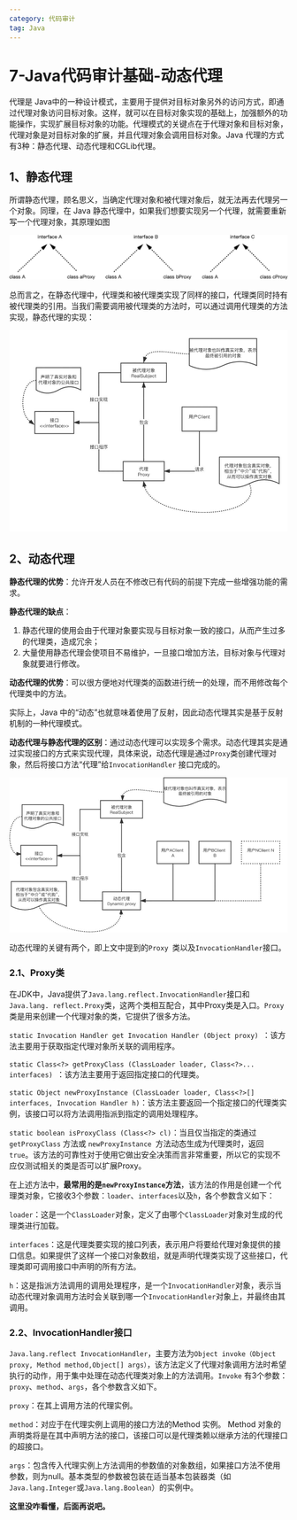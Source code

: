 ```yaml
---
category: 代码审计
tag: Java
---
```


# 7-Java代码审计基础-动态代理

代理是 Java中的一种设计模式，主要用于提供对目标对象另外的访问方式，即通过代理对象访问目标对象。这样，就可以在目标对象实现的基础上，加强额外的功能操作，实现扩展目标对象的功能。代理模式的关键点在于代理对象和目标对象，代理对象是对目标对象的扩展，并且代理对象会调用目标对象。Java 代理的方式有3种：静态代理、动态代理和CGLib代理。

## 1、静态代理

所谓静态代理，顾名思义，当确定代理对象和被代理对象后，就无法再去代理另一个对象。同理，在 Java 静态代理中，如果我们想要实现另一个代理，就需要重新写一个代理对象，其原理如图

![img](./img/7-DynamicProxy/epub_40869976_146.jpeg)



总而言之，在静态代理中，代理类和被代理类实现了同样的接口，代理类同时持有被代理类的引用。当我们需要调用被代理类的方法时，可以通过调用代理类的方法实现，静态代理的实现：

![img](./img/7-DynamicProxy/epub_40869976_147.jpeg)

## 2、动态代理

**静态代理的优势**：允许开发人员在不修改已有代码的前提下完成一些增强功能的需求。

**静态代理的缺点**：

1. 静态代理的使用会由于代理对象要实现与目标对象一致的接口，从而产生过多的代理类，造成冗余；
2. 大量使用静态代理会使项目不易维护，一旦接口增加方法，目标对象与代理对象就要进行修改。

**动态代理的优势**：可以很方便地对代理类的函数进行统一的处理，而不用修改每个代理类中的方法。

实际上，Java 中的“动态”也就意味着使用了反射，因此动态代理其实是基于反射机制的一种代理模式。

**动态代理与静态代理的区别**：通过动态代理可以实现多个需求。动态代理其实是通过实现接口的方式来实现代理，具体来说，动态代理是通过`Proxy`类创建代理对象，然后将接口方法“代理”给`InvocationHandler` 接口完成的。

![img](./img/7-DynamicProxy/epub_40869976_148.jpeg)

动态代理的关键有两个，即上文中提到的`Proxy `类以及`InvocationHandler`接口。

### 2.1、Proxy类

在JDK中，Java提供了`Java.lang.reflect.InvocationHandler`接口和`Java.lang. reflect.Proxy`类，这两个类相互配合，其中Proxy类是入口。`Proxy`类是用来创建一个代理对象的类，它提供了很多方法。

`static Invocation Handler get Invocation Handler (Object proxy) `：该方法主要用于获取指定代理对象所关联的调用程序。

`static Class<?> getProxyClass (ClassLoader loader, Class<?>... interfaces) `：该方法主要用于返回指定接口的代理类。

`static Object newProxyInstance (ClassLoader loader, Class<?>[] interfaces, Invocation Handler h)`：该方法主要返回一个指定接口的代理类实例，该接口可以将方法调用指派到指定的调用处理程序。

`static boolean isProxyClass (Class<?> cl)`：当且仅当指定的类通过 `getProxyClass` 方法或 `newProxyInstance `方法动态生成为代理类时，返回 `true`。该方法的可靠性对于使用它做出安全决策而言非常重要，所以它的实现不应仅测试相关的类是否可以扩展Proxy。

在上述方法中，**最常用的是`newProxyInstance`方法**，该方法的作用是创建一个代理类对象，它接收3个参数：`loader`、`interfaces`以及`h`，各个参数含义如下：

`loader`：这是一个`ClassLoader`对象，定义了由哪个`ClassLoader`对象对生成的代理类进行加载。

`interfaces`：这是代理类要实现的接口列表，表示用户将要给代理对象提供的接口信息。如果提供了这样一个接口对象数组，就是声明代理类实现了这些接口，代理类即可调用接口中声明的所有方法。

`h`：这是指派方法调用的调用处理程序，是一个`InvocationHandler`对象，表示当动态代理对象调用方法时会关联到哪一个`InvocationHandler`对象上，并最终由其调用。

### 2.2、InvocationHandler接口

`Java.lang.reflect InvocationHandler`，主要方法为`Object invoke（Object proxy, Method method,Object[] args）`，该方法定义了代理对象调用方法时希望执行的动作，用于集中处理在动态代理类对象上的方法调用。`Invoke` 有3个参数：`proxy`、`method`、`args`，各个参数含义如下。

`proxy`：在其上调用方法的代理实例。

`method`：对应于在代理实例上调用的接口方法的Method 实例。 Method 对象的声明类将是在其中声明方法的接口，该接口可以是代理类赖以继承方法的代理接口的超接口。

`args`：包含传入代理实例上方法调用的参数值的对象数组，如果接口方法不使用参数，则为null。基本类型的参数被包装在适当基本包装器类（如`Java.lang.Integer`或`Java.lang.Boolean`）的实例中。



**这里没咋看懂，后面再说吧。**

